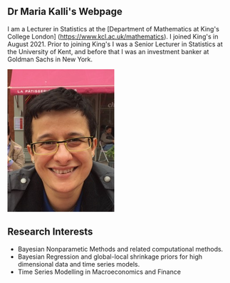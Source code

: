 ## Dr Maria Kalli's Webpage

I am a Lecturer in Statistics at the [Department of Mathematics at King's College London] (https://www.kcl.ac.uk/mathematics). I joined King's in August 2021. Prior to joining King's I was a Senior Lecturer in Statistics at the University of Kent, and before that I was an investment banker at Goldman Sachs in New York.

![Picture](IMG_0180.jpeg)

## Research Interests
- Bayesian Nonparametic Methods and related computational methods.
- Bayesian Regression and global-local shrinkage priors for high dimensional data and time series models.
- Time Series Modelling in Macroeconomics and Finance 

